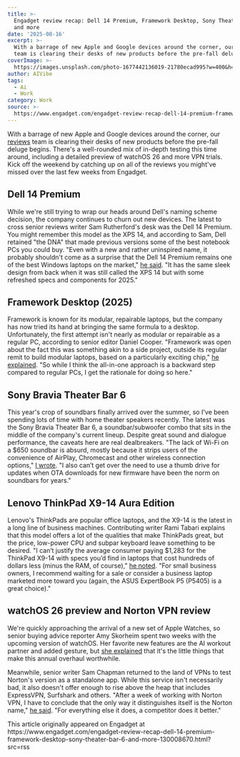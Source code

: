 ```yaml
---
title: >-
  Engadget review recap: Dell 14 Premium, Framework Desktop, Sony Theater Bar 6
  and more
date: '2025-08-16'
excerpt: >-
  With a barrage of new Apple and Google devices around the corner, our reviews
  team is clearing their desks of new products before the pre-fall deluge...
coverImage: >-
  https://images.unsplash.com/photo-1677442136019-21780ecad995?w=400&h=200&fit=crop&auto=format
author: AIVibe
tags:
  - Ai
  - Work
category: Work
source: >-
  https://www.engadget.com/engadget-review-recap-dell-14-premium-framework-desktop-sony-theater-bar-6-and-more-130008670.html?src=rss
---
```

<p>With a barrage of new Apple and Google devices around the corner, our <a data-i13n="cpos:1;pos:1" href="https://www.engadget.com/reviews/">reviews</a> team is clearing their desks of new products before the pre-fall deluge begins. There's a well-rounded mix of in-depth testing this time around, including a detailed preview of watchOS 26 and more VPN trials. Kick off the weekend by catching up on all of the reviews you might've missed over the last few weeks from Engadget.</p> 
<h2 id="jump-link-dell-14-premium">Dell 14 <strong>Premium</strong></h2> 
<p> <core-commerce id="cd5aa4809906469f9ad2750a14bf5c47" data-type="product-list" data-original-url="https://www.dell.com/en-us/shop/dell-laptops/dell-14-premium-laptop/spd/dell-da14250-laptop"></core-commerce></p> 
<p>While we're still trying to wrap our heads around Dell's naming scheme decision, the company continues to churn out new devices. The latest to cross senior reviews writer Sam Rutherford's desk was the Dell 14 Premium. You might remember this model as the XPS 14, and according to Sam, Dell retained "the DNA" that made previous versions some of the best notebook PCs you could buy. "Even with a new and rather uninspired name, it probably shouldn't come as a surprise that the Dell 14 Premium remains one of the best Windows laptops on the market," <a data-i13n="cpos:2;pos:1" href="https://www.engadget.com/computing/laptops/dell-premium-14-review-new-name-same-great-laptop-120047563.html">he said</a>. "It has the same sleek design from back when it was still called the XPS 14 but with some refreshed specs and components for 2025."</p> <span id="end-legacy-contents"></span> 
<h2 id="jump-link-framework-desktop-2025">Framework Desktop (2025)</h2> 
<p> <core-commerce id="49fbf978422243c5b756aeb2de50068e" data-type="product-list" data-original-url="https://frame.work/products/desktop-diy-amd-aimax300/configuration/new"></core-commerce></p> 
<p>Framework is known for its modular, repairable laptops, but the company has now tried its hand at bringing the same formula to a desktop. Unfortunately, the first attempt isn't nearly as modular or repairable as a regular PC, according to senior editor Daniel Cooper. "Framework was open about the fact this was something akin to a side project, outside its regular remit to build modular laptops, based on a particularly exciting chip," <a data-i13n="cpos:3;pos:1" href="https://www.engadget.com/computing/framework-desktop-2025-review-powerful-but-perhaps-not-for-everyone-150011909.html">he explained</a>. "So while I think the all-in-one approach is a backward step compared to regular PCs, I get the rationale for doing so here."</p> 
<h2 id="jump-link-sony-bravia-theater-bar-6">Sony Bravia Theater Bar 6</h2> 
<p> <core-commerce id="61289d8b71c54ed7af58bb62dcb93c9e" data-type="product-list" data-original-url="https://www.amazon.com/Sony-Powerful-Wireless-subwoofer-Surround/dp/B0DYWPJYF1?th=1"></core-commerce></p> 
<p>This year's crop of soundbars finally arrived over the summer, so I've been spending lots of time with home theater speakers recently. The latest was the Sony Bravia Theater Bar 6, a soundbar/subwoofer combo that sits in the middle of the company's current lineup. Despite great sound and dialogue performance, the caveats here are real dealbreakers. "The lack of Wi-Fi on a $650 soundbar is absurd, mostly because it strips users of the convenience of AirPlay, Chromecast and other wireless connection options," <a data-i13n="cpos:4;pos:1" href="https://www.engadget.com/home/home-theater/sony-bravia-theater-bar-6-review-great-sound-greater-frustration-144512450.html">I wrote</a>. "I also can’t get over the need to use a thumb drive for updates when OTA downloads for new firmware have been the norm on soundbars for years."</p> 
<h2 id="jump-link-lenovo-thinkpad-x9-14-aura-edition">Lenovo ThinkPad X9-14 Aura Edition</h2> 
<p> <core-commerce id="dc0a4ddf5f7f4e7cb810b5ec2a98992f" data-type="product-list" data-original-url="https://www.lenovo.com/us/en/configurator/cto/index.html?bundleId=21QACTO1WWUS1"></core-commerce></p> 
<p>Lenovo's ThinkPads are popular office laptops, and the X9-14 is the latest in a long line of business machines. Contributing writer Rami Tabari explains that this model offers a lot of the qualities that make ThinkPads great, but the price, low-power CPU and subpar keyboard leave something to be desired. "I can’t justify the average consumer paying $1,283 for the ThinkPad X9-14 with specs you’d find in laptops that cost hundreds of dollars less (minus the RAM, of course)," <a data-i13n="cpos:5;pos:1" href="https://www.engadget.com/computing/laptops/lenovo-thinkpad-x9-14-aura-edition-review-a-solid-business-laptop-with-some-quirks-171551190.html">he noted</a>. "For small business owners, I recommend waiting for a sale or consider a business laptop marketed more toward you (again, the ASUS ExpertBook P5 (P5405) is a great choice)."</p> 
<h2 id="jump-link-watchos-26-preview-and-norton-vpn-review">watchOS 26 preview and Norton VPN review</h2> 
<p>We're quickly approaching the arrival of a new set of Apple Watches, so senior buying advice reporter Amy Skorheim spent two weeks with the upcoming version of watchOS. Her favorite new features are the AI workout partner and added gesture, but <a data-i13n="cpos:6;pos:1" href="https://www.engadget.com/wearables/watchos-26-preview-its-the-little-things-140035949.html">she explained</a> that it's the little things that make this annual overhaul worthwhile.&nbsp;</p> 
<p>Meanwhile, senior writer Sam Chapman returned to the land of VPNs to test Norton's version as a standalone app. While this service isn't necessarily bad, it also doesn't offer enough to rise above the heap that includes ExpressVPN, Surfshark and others. "After a week of working with Norton VPN, I have to conclude that the only way it distinguishes itself is the Norton name," <a data-i13n="cpos:7;pos:1" href="https://www.engadget.com/cybersecurity/vpn/norton-vpn-review-a-vpn-that-fails-to-meet-nortons-standards-170037086.html">he said</a>. "For everything else it does, a competitor does it better."</p>This article originally appeared on Engadget at https://www.engadget.com/engadget-review-recap-dell-14-premium-framework-desktop-sony-theater-bar-6-and-more-130008670.html?src=rss
